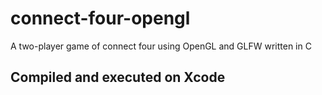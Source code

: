 # connect-four-opengl
A two-player game of connect four using OpenGL and GLFW written in C

## Compiled and executed on Xcode
